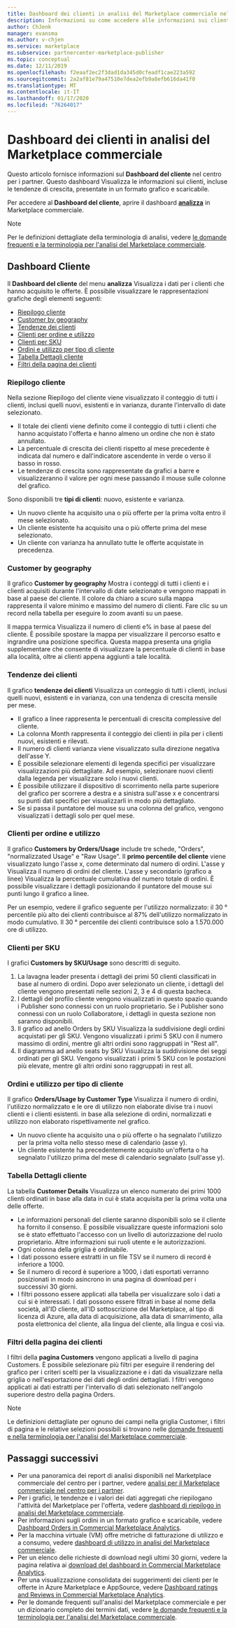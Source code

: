 ```yaml
---
title: Dashboard dei clienti in analisi del Marketplace commerciale nel centro per i partner
description: Informazioni su come accedere alle informazioni sui clienti, incluse le tendenze di crescita, usando il dashboard dei clienti in analisi del Marketplace commerciale.
author: ChJenk
manager: evansma
ms.author: v-chjen
ms.service: marketplace
ms.subservice: partnercenter-marketplace-publisher
ms.topic: conceptual
ms.date: 12/11/2019
ms.openlocfilehash: f2eaaf2ec2f3dad1da345d0cfeadf1cae223a592
ms.sourcegitcommit: 2a2af81e79a47510e7dea2efb9a8efb616da41f0
ms.translationtype: MT
ms.contentlocale: it-IT
ms.lasthandoff: 01/17/2020
ms.locfileid: "76264017"
---
```

# <a name="customer-dashboard-in-commercial-marketplace-analytics"></a>Dashboard dei clienti in analisi del Marketplace commerciale

Questo articolo fornisce informazioni sul **Dashboard del cliente** nel centro per i partner. Questo dashboard Visualizza le informazioni sui clienti, incluse le tendenze di crescita, presentate in un formato grafico e scaricabile.

Per accedere al **Dashboard del cliente**, aprire il dashboard **[analizza](https://partner.microsoft.com/dashboard/commercial-marketplace/analytics/summary)** in Marketplace commerciale.

>[!NOTE]
> Per le definizioni dettagliate della terminologia di analisi, vedere [le domande frequenti e la terminologia per l'analisi del Marketplace commerciale](./faq-terminology.md).

## <a name="customer-dashboard"></a>Dashboard Cliente

Il **Dashboard del cliente** del menu **analizza** Visualizza i dati per i clienti che hanno acquisito le offerte. È possibile visualizzare le rappresentazioni grafiche degli elementi seguenti:

- [Riepilogo cliente](#customer-summary)
- [Customer by geography](#customer-by-geography)
- [Tendenze dei clienti](#customer-trends)
- [Clienti per ordine e utilizzo](#customers-by-orders-and-usage)
- [Clienti per SKU](#customers-by-skus)
- [Ordini e utilizzo per tipo di cliente](#orders-and-usage-by-customer-type)
- [Tabella Dettagli cliente](#customer-details-table)
- [Filtri della pagina dei clienti](#customer-page-filters)

### <a name="customer-summary"></a>Riepilogo cliente

Nella sezione Riepilogo del cliente viene visualizzato il conteggio di tutti i clienti, inclusi quelli nuovi, esistenti e in varianza, durante l'intervallo di date selezionato.

- Il totale dei clienti viene definito come il conteggio di tutti i clienti che hanno acquistato l'offerta e hanno almeno un ordine che non è stato annullato.
- La percentuale di crescita dei clienti rispetto al mese precedente è indicata dal numero e dall'indicatore ascendente in verde o verso il basso in rosso.
- Le tendenze di crescita sono rappresentate da grafici a barre e visualizzeranno il valore per ogni mese passando il mouse sulle colonne del grafico.

Sono disponibili tre **tipi di clienti**: nuovo, esistente e varianza.

- Un nuovo cliente ha acquisito una o più offerte per la prima volta entro il mese selezionato.
- Un cliente esistente ha acquisito una o più offerte prima del mese selezionato.
- Un cliente con varianza ha annullato tutte le offerte acquistate in precedenza.

### <a name="customer-by-geography"></a>Customer by geography

Il grafico **Customer by geography** Mostra i conteggi di tutti i clienti e i clienti acquisiti durante l'intervallo di date selezionato e vengono mappati in base al paese del cliente. Il colore da chiaro a scuro sulla mappa rappresenta il valore minimo e massimo del numero di clienti. Fare clic su un record nella tabella per eseguire lo zoom avanti su un paese.

Il mappa termica Visualizza il numero di clienti e% in base al paese del cliente. È possibile spostare la mappa per visualizzare il percorso esatto e ingrandire una posizione specifica. Questa mappa presenta una griglia supplementare che consente di visualizzare la percentuale di clienti in base alla località, oltre ai clienti appena aggiunti a tale località.

### <a name="customer-trends"></a>Tendenze dei clienti

Il grafico **tendenze dei clienti** Visualizza un conteggio di tutti i clienti, inclusi quelli nuovi, esistenti e in varianza, con una tendenza di crescita mensile per mese.

- Il grafico a linee rappresenta le percentuali di crescita complessive del cliente.
- La colonna Month rappresenta il conteggio dei clienti in pila per i clienti nuovi, esistenti e rilevati.
- Il numero di clienti varianza viene visualizzato sulla direzione negativa dell'asse Y.
- È possibile selezionare elementi di legenda specifici per visualizzare visualizzazioni più dettagliate. Ad esempio, selezionare nuovi clienti dalla legenda per visualizzare solo i nuovi clienti.
- È possibile utilizzare il dispositivo di scorrimento nella parte superiore del grafico per scorrere a destra e a sinistra sull'asse x e concentrarsi su punti dati specifici per visualizzarli in modo più dettagliato.
- Se si passa il puntatore del mouse su una colonna del grafico, vengono visualizzati i dettagli solo per quel mese.

### <a name="customers-by-orders-and-usage"></a>Clienti per ordine e utilizzo

Il grafico **Customers by Orders/Usage** include tre schede, "Orders", "normalizzated Usage" e "Raw Usage". Il **primo percentile del cliente** viene visualizzato lungo l'asse x, come determinato dal numero di ordini. L'asse y Visualizza il numero di ordini del cliente. L'asse y secondario (grafico a linee) Visualizza la percentuale cumulativa del numero totale di ordini. È possibile visualizzare i dettagli posizionando il puntatore del mouse sui punti lungo il grafico a linee.

Per un esempio, vedere il grafico seguente per l'utilizzo normalizzato: il 30 ° percentile più alto dei clienti contribuisce al 87% dell'utilizzo normalizzato in modo cumulativo. Il 30 ° percentile dei clienti contribuisce solo a 1.570.000 ore di utilizzo.

### <a name="customers-by-skus"></a>Clienti per SKU

I grafici **Customers by SKU/Usage** sono descritti di seguito.

1. La lavagna leader presenta i dettagli dei primi 50 clienti classificati in base al numero di ordini. Dopo aver selezionato un cliente, i dettagli del cliente vengono presentati nelle sezioni 2, 3 e 4 di questa bacheca.
2. I dettagli del profilo cliente vengono visualizzati in questo spazio quando i Publisher sono connessi con un ruolo proprietario. Se i Publisher sono connessi con un ruolo Collaboratore, i dettagli in questa sezione non saranno disponibili.
3. Il grafico ad anello Orders by SKU Visualizza la suddivisione degli ordini acquistati per gli SKU. Vengono visualizzati i primi 5 SKU con il numero massimo di ordini, mentre gli altri ordini sono raggruppati in "Rest all".
4. Il diagramma ad anello seats by SKU Visualizza la suddivisione dei seggi ordinati per gli SKU. Vengono visualizzati i primi 5 SKU con le postazioni più elevate, mentre gli altri ordini sono raggruppati in rest all.

### <a name="orders-and-usage-by-customer-type"></a>Ordini e utilizzo per tipo di cliente

Il grafico **Orders/Usage by Customer Type** Visualizza il numero di ordini, l'utilizzo normalizzato e le ore di utilizzo non elaborate divise tra i nuovi clienti e i clienti esistenti. in base alla selezione di ordini, normalizzati e utilizzo non elaborato rispettivamente nel grafico.

- Un nuovo cliente ha acquisito una o più offerte o ha segnalato l'utilizzo per la prima volta nello stesso mese di calendario (asse y).
- Un cliente esistente ha precedentemente acquisito un'offerta o ha segnalato l'utilizzo prima del mese di calendario segnalato (sull'asse y).

### <a name="customer-details-table"></a>Tabella Dettagli cliente

La tabella **Customer Details** Visualizza un elenco numerato dei primi 1000 clienti ordinati in base alla data in cui è stata acquisita per la prima volta una delle offerte.

- Le informazioni personali del cliente saranno disponibili solo se il cliente ha fornito il consenso. È possibile visualizzare queste informazioni solo se è stato effettuato l'accesso con un livello di autorizzazione del ruolo proprietario. Altre informazioni sui ruoli utente e le autorizzazioni.
- Ogni colonna della griglia è ordinabile.
- I dati possono essere estratti in un file TSV se il numero di record è inferiore a 1000.
- Se il numero di record è superiore a 1000, i dati esportati verranno posizionati in modo asincrono in una pagina di download per i successivi 30 giorni.
- I filtri possono essere applicati alla tabella per visualizzare solo i dati a cui si è interessati. I dati possono essere filtrati in base al nome della società, all'ID cliente, all'ID sottoscrizione del Marketplace, al tipo di licenza di Azure, alla data di acquisizione, alla data di smarrimento, alla posta elettronica del cliente, alla lingua del cliente, alla lingua e così via.

### <a name="customer-page-filters"></a>Filtri della pagina dei clienti

I filtri della **pagina Customers** vengono applicati a livello di pagina Customers. È possibile selezionare più filtri per eseguire il rendering del grafico per i criteri scelti per la visualizzazione e i dati da visualizzare nella griglia o nell'esportazione dei dati degli ordini dettagliati. I filtri vengono applicati ai dati estratti per l'intervallo di dati selezionato nell'angolo superiore destro della pagina Orders.

>[!NOTE]
> Le definizioni dettagliate per ognuno dei campi nella griglia Customer, i filtri di pagina e le relative selezioni possibili si trovano nelle [domande frequenti e nella terminologia per l'analisi del Marketplace commerciale](./faq-terminology.md).

## <a name="next-steps"></a>Passaggi successivi

- Per una panoramica dei report di analisi disponibili nel Marketplace commerciale del centro per i partner, vedere [analisi per il Marketplace commerciale nel centro per i partner](./analytics.md).
- Per i grafici, le tendenze e i valori dei dati aggregati che riepilogano l'attività del Marketplace per l'offerta, vedere [dashboard di riepilogo in analisi del Marketplace commerciale](./summary-dashboard.md).
- Per informazioni sugli ordini in un formato grafico e scaricabile, vedere [Dashboard Orders in Commercial Marketplace Analytics](./orders-dashboard.md).
- Per la macchina virtuale (VM) offre metriche di fatturazione di utilizzo e a consumo, vedere [dashboard di utilizzo in analisi del Marketplace commerciale](./usage-dashboard.md).
- Per un elenco delle richieste di download negli ultimi 30 giorni, vedere la pagina relativa ai [download del dashboard in Commercial Marketplace Analytics](./downloads-dashboard.md).
- Per una visualizzazione consolidata dei suggerimenti dei clienti per le offerte in Azure Marketplace e AppSource, vedere [Dashboard ratings and Reviews in Commercial Marketplace Analytics](./ratings-reviews.md).
- Per le domande frequenti sull'analisi del Marketplace commerciale e per un dizionario completo dei termini dati, vedere [le domande frequenti e la terminologia per l'analisi del Marketplace commerciale](./faq-terminology.md).
